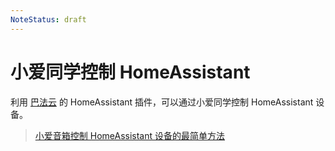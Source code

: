 ```yaml
---
NoteStatus: draft
---
```


# 小爱同学控制 HomeAssistant

利用 [巴法云](https://cloud.bemfa.com/) 的 HomeAssistant 插件，可以通过小爱同学控制 HomeAssistant 设备。

> [小爱音箱控制 HomeAssistant 设备的最简单方法](https://mianao.info/xiaomi-xiaoai-speaker-homeassistant-control/)
